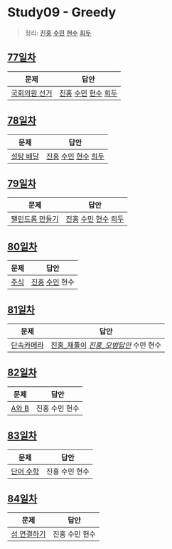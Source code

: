 # Study09 - Greedy
> 정리: [진홍](self_study/kjh.md) [수민](self_study/ysm.pdf) [현수](self_study/hhs.md) [희두](self_study/jhd.pdf)

## [77일차](Day77)

| 문제                 | 답안                |
| -------------------- | ------------------- |
| [국회의원 선거](https://www.acmicpc.net/problem/1417) | [진홍](Day77/kjh.kt) [수민](Day77/ysm.cpp) [현수](Day77/hhs.java) [희두](Day77/jhd.cpp) |

## [78일차](Day78)

| 문제                 | 답안                |
| -------------------- | ------------------- |
| [설탕 배달](https://www.acmicpc.net/problem/2839) | [진홍](Day78/kjh.kt) [수민](Day78/ysm.cpp) [현수](Day78/hhs.java) [희두](Day78/jhd.cpp) |

## [79일차](Day79)

| 문제                 | 답안                |
| -------------------- | ------------------- |
| [팰린드롬 만들기](https://www.acmicpc.net/problem/1213) | [진홍](Day79/kjh.kt)  [수민](Day79/ysm2.cpp) [현수](Day79/hhs.java) [희두](Day79/jhd.cpp) |

## [80일차](Day80)

| 문제                 | 답안                |
| -------------------- | ------------------- |
| [주식](https://www.acmicpc.net/problem/11501) | [진홍](Day80/kjh.kt) [수민](Day80/ysm.cpp) 현수 |

## [81일차](Day81)

| 문제                 | 답안                |
| -------------------- | ------------------- |
| [단속카메라](https://school.programmers.co.kr/learn/courses/30/lessons/42884) | [진홍_재풀이](Day81/kjh.java) *[진홍_모범답안](Day81/kjh.py)* 수민 현수 |

## [82일차](Day82)

| 문제                 | 답안                |
| -------------------- | ------------------- |
| [A와 B](https://www.acmicpc.net/problem/12904) | 진홍 수민 현수 |

## [83일차](Day83)

| 문제                 | 답안                |
| -------------------- | ------------------- |
| [단어 수학](https://www.acmicpc.net/problem/1339) | 진홍 수민 현수 |

## [84일차](Day84)

| 문제                 | 답안                |
| -------------------- | ------------------- |
| [섬 연결하기](https://school.programmers.co.kr/learn/courses/30/lessons/42861) | 진홍 수민 현수 |
